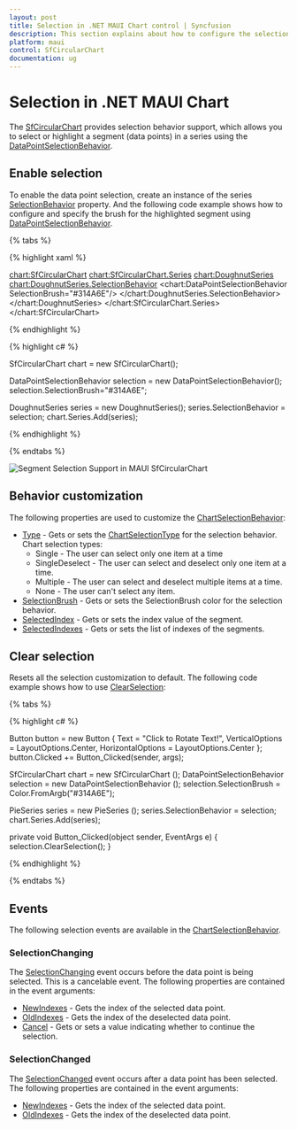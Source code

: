 ```yaml
---
layout: post
title: Selection in .NET MAUI Chart control | Syncfusion
description: This section explains about how to configure the selection support and its features applying in .NET MAUI Chart (SfCircularChart).
platform: maui
control: SfCircularChart
documentation: ug
---
```


# Selection in .NET MAUI Chart

The [SfCircularChart]() provides selection behavior support, which allows you to select or highlight a segment (data points) in a series using the [DataPointSelectionBehavior]().

## Enable selection

To enable the data point selection, create an instance of the series [SelectionBehavior]() property. And the following code example shows how to configure and specify the brush for the highlighted segment using [DataPointSelectionBehavior]().

{% tabs %}

{% highlight xaml %}

<chart:SfCircularChart>
    <chart:SfCircularChart.Series>
        <chart:DoughnutSeries>
            <chart:DoughnutSeries.SelectionBehavior>
                <chart:DataPointSelectionBehavior SelectionBrush="#314A6E"/>
            </chart:DoughnutSeries.SelectionBehavior>
        </chart:DoughnutSeries>
    </chart:SfCircularChart.Series>
</chart:SfCircularChart>

{% endhighlight %}

{% highlight c# %}

SfCircularChart chart = new SfCircularChart();

DataPointSelectionBehavior selection = new DataPointSelectionBehavior();
selection.SelectionBrush="#314A6E";

DoughnutSeries series = new DoughnutSeries();
series.SelectionBehavior = selection;
chart.Series.Add(series);

{% endhighlight %}

{% endtabs %}

![Segment Selection Support in MAUI SfCircularChart](Selection_images/maui_chart_segment_selection.png)

## Behavior customization 

The following properties are used to customize the [ChartSelectionBehavior]():

* [Type]() - Gets or sets the [ChartSelectionType]() for the selection behavior.     
Chart selection types:
    * Single - The user can select only one item at a time
    * SingleDeselect - The user can select and deselect only one item at a time.
    * Multiple - The user can select and deselect multiple items at a time.
    * None - The user can't select any item.
* [SelectionBrush]() - Gets or sets the SelectionBrush color for the selection behavior.
* [SelectedIndex]() - Gets or sets the index value of the segment.
* [SelectedIndexes]() - Gets or sets the list of indexes of the segments.

## Clear selection

Resets all the selection customization to default. The following code example shows how to use [ClearSelection]():

{% tabs %}

{% highlight c# %}

Button button = new Button
{
    Text = "Click to Rotate Text!",
    VerticalOptions = LayoutOptions.Center,
    HorizontalOptions = LayoutOptions.Center
};
button.Clicked += Button_Clicked(sender, args);

SfCircularChart chart = new SfCircularChart ();
DataPointSelectionBehavior selection = new DataPointSelectionBehavior ();
selection.SelectionBrush = Color.FromArgb("#314A6E");

PieSeries series = new PieSeries ();
series.SelectionBehavior = selection;
chart.Series.Add(series);

private void Button_Clicked(object sender, EventArgs e)
{
    selection.ClearSelection();
}

{% endhighlight %}

{% endtabs %}

## Events

The following selection events are available in the [ChartSelectionBehavior]().

### SelectionChanging

The [SelectionChanging]() event occurs before the data point is being selected. This is a cancelable event. The following properties are contained in the event arguments:

* [NewIndexes]() - Gets the index of the selected data point.
* [OldIndexes]() - Gets the index of the deselected data point.
* [Cancel]() - Gets or sets a value indicating whether to continue the selection.

### SelectionChanged

The [SelectionChanged]() event occurs after a data point has been selected. The following properties are contained in the event arguments:

* [NewIndexes]() - Gets the index of the selected data point.
* [OldIndexes]() - Gets the index of the deselected data point.